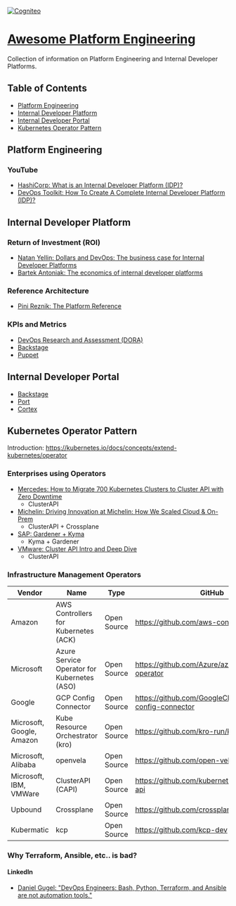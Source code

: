 [![Cogniteo](https://cogniteo.io/images/icononly_transparent_nobuffer.png)](https://cogniteo.io)

# [Awesome Platform Engineering](https://github.com/Cogniteo/awesome-platform-engineering)

Collection of information on Platform Engineering and Internal Developer Platforms.

## Table of Contents
- [Platform Engineering](#platform-engineering)
- [Internal Developer Platform](#internal-developer-platform)
- [Internal Developer Portal](#internal-developer-portal)
- [Kubernetes Operator Pattern](#kubernetes-operator-pattern)

## Platform Engineering

### YouTube
- [HashiCorp: What is an Internal Developer Platform (IDP)?](https://youtu.be/2Nrlkn-km5A?si=jUuIg70NWKBVcKUf)
- [DevOps Toolkit: How To Create A Complete Internal Developer Platform (IDP)?](https://youtu.be/Rg98GoEHBd4?si=0rQ2hA411-EUdRNx)

## Internal Developer Platform

### Return of Investment (ROI)
- [Natan Yellin: Dollars and DevOps: The business case for Internal Developer Platforms](https://www.youtube.com/live/zKU5bdgJ0uE?si=zww_p4MgQH99RY3G)
- [Bartek Antoniak: The economics of internal developer platforms](https://www.engineeringprimer.com/p/the-economics-of-internal-developer)


### Reference Architecture

- [Pini Reznik: The Platform Reference](https://www.linkedin.com/posts/pinireznik_%F0%9D%97%A7%F0%9D%97%B5%F0%9D%97%B2-%F0%9D%97%A3%F0%9D%97%B9%F0%9D%97%AE%F0%9D%98%81%F0%9D%97%B3%F0%9D%97%BC%F0%9D%97%BF%F0%9D%97%BA-%F0%9D%97%A5%F0%9D%97%B2%F0%9D%97%B3%F0%9D%97%B2%F0%9D%97%BF%F0%9D%97%B2%F0%9D%97%BB%F0%9D%97%B0%F0%9D%97%B2-activity-7308078358460882946-Titz)

### KPIs and Metrics
- [DevOps Research and Assessment (DORA)](https://cloud.google.com/blog/products/devops-sre/using-the-four-keys-to-measure-your-devops-performance)
- [Backstage](https://backstage.io/docs/next/overview/adopting)
- [Puppet](https://www.puppet.com/blog/platform-engineering-metrics)

## Internal Developer Portal
- [Backstage](https://www.backstage.com)
- [Port](https://www.port.io)
- [Cortex](https://www.cortex.io)

## Kubernetes Operator Pattern

Introduction: https://kubernetes.io/docs/concepts/extend-kubernetes/operator

### Enterprises using Operators
- [Mercedes: How to Migrate 700 Kubernetes Clusters to Cluster API with Zero Downtime](https://youtu.be/KzYV-fJ_wH0?si=dB2OymzyqxwUuau1)
  - ClusterAPI 
- [Michelin: Driving Innovation at Michelin: How We Scaled Cloud & On-Prem](https://youtu.be/l1JNAqAvpPw?si=MtOuJpS8qkhHO44o)
  - ClusterAPI + Crossplane
- [SAP: Gardener + Kyma](https://kyma-project.io)
  - Kyma + Gardener
- [VMware: Cluster API Intro and Deep Dive](https://youtu.be/9H8flXm_lKk?si=tm-qwsqlBpk8sy14)
  - ClusterAPI

### Infrastructure Management Operators

| Vendor                     | Name                                        | Type        | GitHub                                                      | Notes                   |
|----------------------------|---------------------------------------------|-------------|-------------------------------------------------------------|-------------------------|
| Amazon                     | AWS Controllers for Kubernetes (ACK)        | Open Source | https://github.com/aws-controllers-k8s                      |                         |
| Microsoft                  | Azure Service Operator for Kubernetes (ASO) | Open Source | https://github.com/Azure/azure-service-operator             |                         |
| Google                     | GCP Config Connector                        | Open Source | https://github.com/GoogleCloudPlatform/k8s-config-connector |                         |
| Microsoft, Google, Amazon  | Kube Resource Orchestrator (kro)            | Open Source | https://github.com/kro-run/kro                              |                         |
| Microsoft, Alibaba         | openvela                                    | Open Source | https://github.com/open-vela                                |                         |
| Microsoft, IBM, VMWare     | ClusterAPI (CAPI)                           | Open Source | https://github.com/kubernetes-sigs/cluster-api              |                         |
| Upbound                    | Crossplane                                  | Open Source | https://github.com/crossplane/crossplane                    | Terraform dependency    |
| Kubermatic                 | kcp                                         | Open Source | https://github.com/kcp-dev                                  | API Mesh + Multicluster |


### Why Terraform, Ansible, etc.. is bad?

#### LinkedIn

- [Daniel Gugel: "DevOps Engineers: Bash, Python, Terraform, and Ansible are not automation tools."](https://www.linkedin.com/posts/dangugel_bash-python-ansible-activity-7310705736345387008-NvWV)
